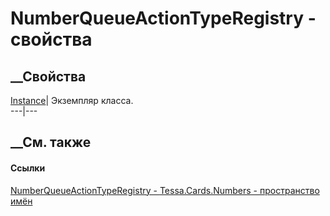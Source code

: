 # NumberQueueActionTypeRegistry - свойства
##  __Свойства
[Instance](P_Tessa_Cards_Numbers_NumberQueueActionTypeRegistry_Instance.htm)|
Экземпляр класса.  
---|---  
##  __См. также
#### Ссылки
[NumberQueueActionTypeRegistry -
](T_Tessa_Cards_Numbers_NumberQueueActionTypeRegistry.htm)
[Tessa.Cards.Numbers - пространство имён](N_Tessa_Cards_Numbers.htm)
